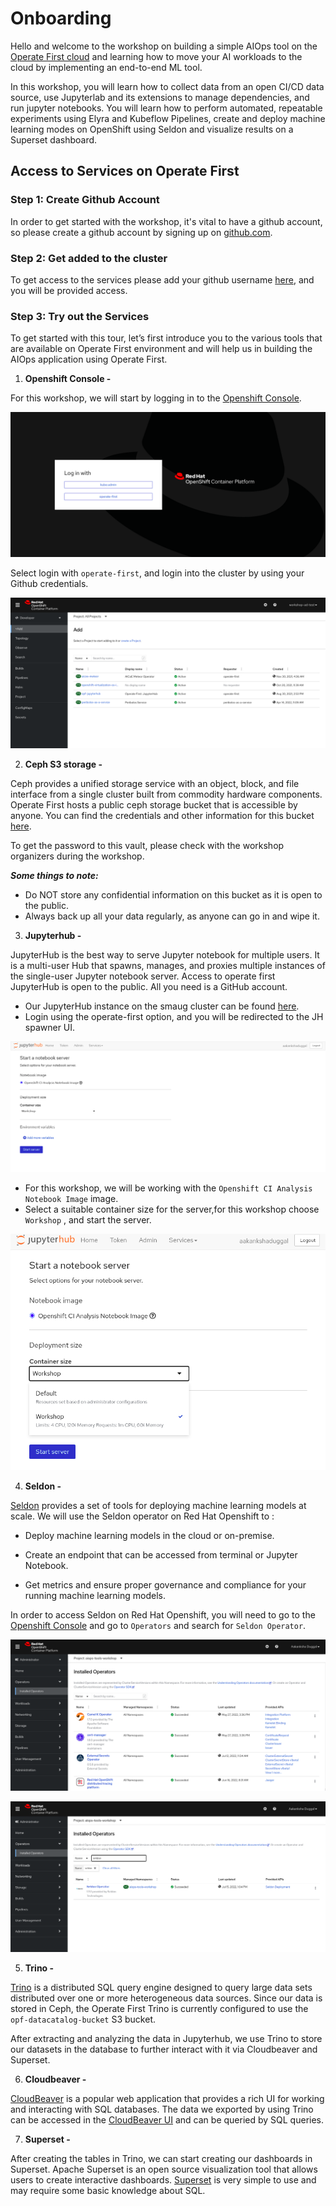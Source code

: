 # Onboarding

Hello and welcome to the workshop on building a simple AIOps tool on the [Operate First cloud](https://www.operate-first.cloud/) and learning how to move your AI workloads to the cloud by implementing an end-to-end ML tool.

In this workshop, you will learn how to collect data from an open CI/CD data source, use Jupyterlab and its extensions to manage dependencies, and run jupyter notebooks. You will learn how to perform automated, repeatable experiments using Elyra and Kubeflow Pipelines, create and deploy machine learning modes on OpenShift using Seldon and visualize results on a Superset dashboard.

## Access to Services on Operate First

### Step 1: Create Github Account
In order to get started with the workshop, it's vital to have a github account, so please create a github account by signing up on [github.com](https://github.com/).

### Step 2: Get added to the cluster

To get access to the services please add your github username [here](https://etherpad.opendev.org/p/workshop_scale_2022), and you will be provided access.

### Step 3: Try out the Services

To get started with this tour, let’s first introduce you to the various tools that are available on Operate First environment and will help us in building the AIOps application using Operate First.

1. **Openshift Console -**

For this workshop, we will start by logging in to the [Openshift Console](https://console-openshift-console.apps.smaug.na.operate-first.cloud/k8s/ns/aiops-tools-workshop/routes).

![Cluster Login Page](../assets/images/cluster1.png)

Select login with `operate-first`, and login into the cluster by using your Github credentials.

![Console Starting Page](../assets/images/console_starting_page.png)

2. **Ceph S3 storage -**

Ceph provides a unified storage service with an object, block, and file interface from a single cluster built from commodity hardware components. Operate First hosts a public ceph storage bucket that is accessible by anyone. You can find the credentials and other information for this bucket [here](https://vault.bitwarden.com/#/send/zTA4PuNJwEW6kq7ZAUnY8g/pf51QZhZcEQ4QCEN7Lbszw).

To get the password to this vault, please check with the workshop organizers during the workshop.

**_Some things to note:_**

* Do NOT store any confidential information on this bucket as it is open to the public.
* Always back up all your data regularly, as anyone can go in and wipe it.


3. **Jupyterhub -**

JupyterHub is the best way to serve Jupyter notebook for multiple users. It is a multi-user Hub that spawns, manages, and proxies multiple instances of the single-user Jupyter notebook server. Access to operate first JupyterHub is open to the public. All you need is a GitHub account.

* Our JupyterHub instance on the smaug cluster can be found [here](https://jupyterhub-aiops-tools-workshop.apps.smaug.na.operate-first.cloud/).
* Login using the operate-first option, and you will be redirected to the JH spawner UI.

![JH Landing Page](../assets/images/jh-workshop.png)

* For this workshop, we will be working with the `Openshift CI Analysis Notebook Image` image.
* Select a suitable container size for the server,for this workshop choose `Workshop` , and start the server.

![JH Container Size](../assets/images/jh-container-size.png)

4. **Seldon -**

[Seldon](https://docs.seldon.io/projects/seldon-core/en/latest/wrappers/s2i.html) provides a set of tools for deploying machine learning models at scale. We will use the Seldon operator on Red Hat Openshift to :

- Deploy machine learning models in the cloud or on-premise.

- Create an endpoint that can be accessed from terminal or Jupyter Notebook.

- Get metrics and ensure proper governance and compliance for your running machine learning models.

In order to access Seldon on Red Hat Openshift, you will need to go to the [Openshift Console](https://console-openshift-console.apps.smaug.na.operate-first.cloud/k8s/ns/aiops-tools-workshop/routes) and go to `Operators` and search for `Seldon Operator`.

![Openshift Console](../assets/images/console-operators.png)

![Seldon Operators](../assets/images/seldon.png)

5. **Trino -**

[Trino](https://trino-aiops-tools-workshop.apps.smaug.na.operate-first.cloud/) is a distributed SQL query engine designed to query large data sets distributed over one or more heterogeneous data sources. Since our data is stored in Ceph, the Operate First Trino is currently configured to use the `opf-datacatalog-bucket` S3 bucket.

After extracting and analyzing the data in Jupyterhub, we use Trino to store our datasets in the database to further interact with it via Cloudbeaver and Superset.

6. **Cloudbeaver -**

[CloudBeaver](http://cloudbeaver-aiops-tools-workshop.apps.smaug.na.operate-first.cloud/) is a popular web application that provides a rich UI for working and interacting with SQL databases. The data we exported by using Trino can be accessed in the [CloudBeaver UI](http://cloudbeaver-aiops-tools-workshop.apps.smaug.na.operate-first.cloud/) and can be queried by SQL queries.

7. **Superset -**

After creating the tables in Trino, we can start creating our dashboards in Superset. Apache Superset is an open source visualization tool that allows users to create interactive dashboards. [Superset](https://superset-aiops-tools-workshop.apps.smaug.na.operate-first.cloud/) is very simple to use and may require some basic knowledge about SQL.

